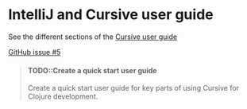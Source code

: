 # IntelliJ and Cursive user guide

See the different sections of the [Cursive user guide](https://cursive-ide.com/userguide/)

[GitHub issue #5](https://github.com/ClojureBridgeLondon/workshop-content-gitbook/issues/5)

> #### TODO::Create a quick start user guide
> Create a quick start user guide for key parts of using Cursive for Clojure development.

